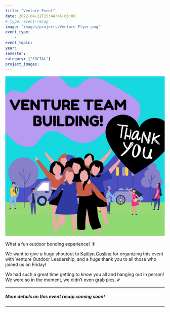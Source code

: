 ```yaml
---
title: "Venture Event"
date: 2022-04-22T15:44:46+06:00
# type: event-recap
image: "images/projects/Venture-Flyer.png"
event_type:
    - 
event_topic:
year: 
semester: 
category: ["SOCIAL"]
project_images: 
---
```


![Venture Recap](../../images/projects/Venture-Recap.png)

What a fun outdoor bonding experience! ☀️

We want to give a huge shoutout to [Kaitlyn Gosline](https://www.linkedin.com/in/kaitlyn-g-434256116/) for organizing this event with Venture Outdoor Leadership, and a huge thank you to all those who joined us on Friday!

We had such a great time getting to know you all and hanging out in person! We were so in the moment, we didn’t even grab pics. 💕

---
##### More details on this event recap coming soon!
---